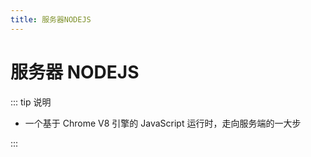 ```yaml
---
title: 服务器NODEJS
---
```


# 服务器 NODEJS

::: tip 说明

-   一个基于 Chrome V8 引擎的 JavaScript 运行时，走向服务端的一大步

:::
